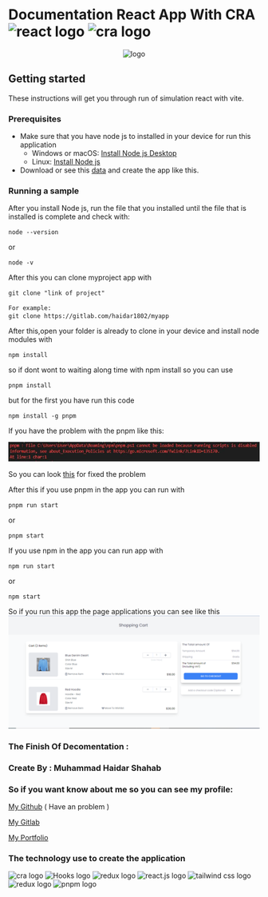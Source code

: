 # Documentation React App With CRA <img src="https://img.shields.io/badge/-React js-05122A?style=flat&logo=react" width="85" height="25" alt="react logo"> <img src="https://img.shields.io/badge/-CRA -05122A?style=flat&logo=create-react-app" width="85" height="25" alt="cra logo"> 

<p align="center">
  <img src="https://encrypted-tbn0.gstatic.com/images?q=tbn:ANd9GcQvmaGlMyLwaEbFEK6PeYp1ZPGd5eoUuEzgpu-gY12dFd8VwIlZef754RzcUIjJ2p3WYsw&usqp=CAU" width="35%" alt="logo">
</p>

## Getting started

These instructions will get you through run of simulation react with vite.

### Prerequisites

- Make sure that you have node js to installed in your device for run this application
  - Windows or macOS:
    [Install Node js Desktop](https://nodejs.org/en/download)
  - Linux: [Install Node js](https://nodejs.org/en/download)
- Download or see this [data](https://) and create the app like this.

### Running a sample

After you install Node js, run the file that you installed until the file that is installed is complete and check with:

```
node --version
```
or
```
node -v
```

After this you can clone myproject app with 

```
git clone "link of project"
```
```
For example:
git clone https://gitlab.com/haidar1802/myapp
```

After this,open your folder is already to clone in your device and install node modules with

```
npm install
```

so if dont wont to waiting along time with npm install so you can use 

```
pnpm install
```

but for the first you have run this code 
```
npm install -g pnpm
```

If you have the problem with the pnpm like this:

![problem.jpg](./src/assets/documentasi/problem.JPG)

So you can look [this](https://lazyadmin.nl/powershell/running-scripts-is-disabled-on-this-system/) for fixed the problem

After this if you use pnpm in the app you can run with 
```
pnpm run start
```

or 

```
pnpm start
```

If you use npm in the app you can run app with 

```
npm run start
```
or 

```
npm start
```
So if you run this app the page applications you can see like this
![project app](./src/assets/documentasi/image-project.png) 
### The Finish Of Decomentation :

### Create By : Muhammad Haidar Shahab

### So if you want know about me so you can see my profile:

[My Github](https://github.com/haidar180202) ( Have an problem ) 

[My Gitlab](https://gitlab.com/haidar1802/myapp)

[My Portfolio](https://profile-muhammad-haidar-shahab.netlify.app/)


### The technology use to create the application

<img src="https://img.shields.io/badge/-CRA-05122A?style=flat&logo=create-react-app" width="60" height="25" alt="cra logo"> 
<img src="https://img.shields.io/badge/-React Hooks-05122A?style=flat&logo=react hooks" width="80" height="25" alt="Hooks logo"> 
<img src="https://img.shields.io/badge/-CSS-05122A?style=flat&logo=css3" width="60" height="25" alt="redux logo"> 
<img src="https://img.shields.io/badge/-React Js-05122A?style=flat&logo=react" width="100" height="auto" alt="react.js logo"> 
<img src="https://img.shields.io/badge/-Tailwind Css-05122A?style=flat&logo=tailwind css" width="130" height="auto" alt="tailwind css logo">
<img src="https://img.shields.io/badge/-Redux-05122A?style=flat&logo=redux" width="80" height="auto" alt="redux logo">
<img src="https://img.shields.io/badge/-Pnpm-05122A?style=flat&logo=pnpm" width="75" height="auto" alt="pnpm logo">

